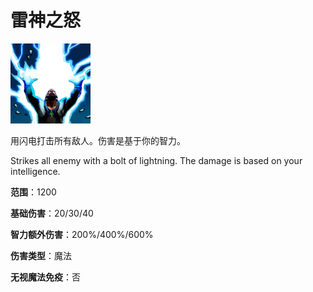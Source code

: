 # 雷神之怒

![](game/resource/flash3/images/spellicons/mjz_zuus_thundergods_wrath.png)

用闪电打击所有敌人。伤害是基于你的智力。

Strikes all enemy with a bolt of lightning. The damage is based on your intelligence.

**范围**：1200

**基础伤害**：20/30/40

**智力额外伤害**：200%/400%/600% 

**伤害类型**：魔法

**无视魔法免疫**：否







